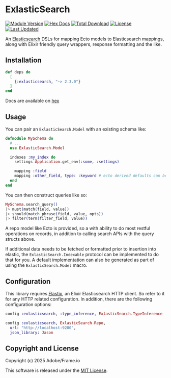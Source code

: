 # ExlasticSearch

[![Module Version](https://img.shields.io/hexpm/v/exlasticsearch.svg)](https://hex.pm/packages/exlasticsearch)
[![Hex Docs](https://img.shields.io/badge/hex-docs-lightgreen.svg)](https://hexdocs.pm/exlasticsearch/)
[![Total Download](https://img.shields.io/hexpm/dt/exlasticsearch.svg)](https://hex.pm/packages/exlasticsearch)
[![License](https://img.shields.io/hexpm/l/exlasticsearch.svg)](https://github.com/Frameio/exlasticsearch/blob/master/LICENSE)
[![Last Updated](https://img.shields.io/github/last-commit/Frameio/exlasticsearch.svg)](https://github.com/Frameio/exlasticsearch/commits/master)

An [Elasticsearch](https://www.elastic.co/elasticsearch/) DSLs for mapping Ecto
models to Elasticsearch mappings, along with Elixir friendly query wrappers,
response formatting and the like.

## Installation

```elixir
def deps do
  [
    {:exlasticsearch, "~> 2.3.0"}
  ]
end
```

Docs are available on [hex](https://hexdocs.pm/exlasticsearch/)

## Usage

You can pair an `ExlasticSearch.Model` with an existing schema like:

```elixir
defmodule MySchema do
  # ...
  use ExlasticSearch.Model

  indexes :my_index do
    settings Application.get_env(:some, :settings)

    mapping :field
    mapping :other_field, type: :keyword # ecto derived defaults can be overridden
  end
end
```

You can then construct queries like so:

```elixir
MySchema.search_query()
|> must(match(field, value))
|> should(match_phrase(field, value, opts))
|> filter(term(filter_field, value))
```

A repo model like Ecto is provided, so a with ability to do most restful operations on records, in
addition to calling search APIs with the query structs above.

If additional data needs to be fetched or formatted prior to insertion into elastic, the `ExlasticSearch.Indexable`
protocol can be implemented to do that for you. A default implementation can also be generated as part of using
the `ExlasticSearch.Model` macro.

## Configuration

This library requires [Elastix](https://hex.pm/packages/elastix), an Elixir Elasticsearch HTTP client. So refer to it for any HTTP related configuration. In addition, there are the following configuration options:

```elixir
config :exlasticsearch, :type_inference, ExlasticSearch.TypeInference

config :exlasticsearch, ExlasticSearch.Repo,
  url: "http://localhost:9200",
  json_library: Jason
```

## Copyright and License

Copyright (c) 2025 Adobe/Frame.io

This software is released under the [MIT License](./LICENSE.md).
